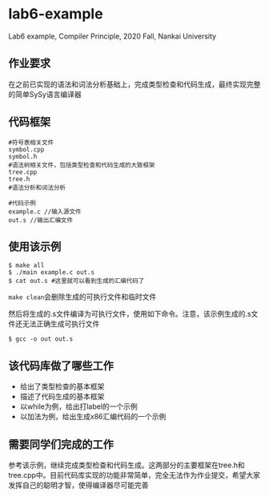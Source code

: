 # lab6-example
Lab6 example, Compiler Principle, 2020 Fall, Nankai University

## 作业要求
在之前已实现的语法和词法分析基础上，完成类型检查和代码生成，最终实现完整的简单SySy语言编译器

## 代码框架
```
#符号表相关文件
symbol.cpp
symbol.h
#语法树相关文件，包括类型检查和代码生成的大致框架
tree.cpp
tree.h
#语法分析和词法分析

#代码示例
example.c //输入源文件
out.s //输出汇编文件
```

## 使用该示例
```
$ make all
$ ./main example.c out.s
$ cat out.s #这里就可以看到生成的汇编代码了
```
`make clean`会删除生成的可执行文件和临时文件

然后将生成的.s文件编译为可执行文件，使用如下命令。注意，该示例生成的.s文件还无法正确生成可执行文件
```
$ gcc -o out out.s 
```

## 该代码库做了哪些工作
- 给出了类型检查的基本框架
- 描述了代码生成的基本框架
- 以while为例，给出打label的一个示例
- 以加法为例，给出生成x86汇编代码的一个示例

## 需要同学们完成的工作
参考该示例，继续完成类型检查和代码生成。这两部分的主要框架在tree.h和tree.cpp中。目前代码库实现的功能非常简单，完全无法作为作业提交，希望大家发挥自己的聪明才智，使得编译器尽可能完善
